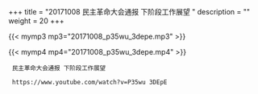 +++
title = "20171008  民主革命大会通报 下阶段工作展望 "
description = ""
weight = 20
+++

{{< mymp3 mp3="20171008_p35wu_3depe.mp3" >}}

{{< mymp4 mp4="20171008_p35wu_3depe.mp4" >}}

     民主革命大会通报 下阶段工作展望 
     
     https://www.youtube.com/watch?v=P35wu 3DEpE 
